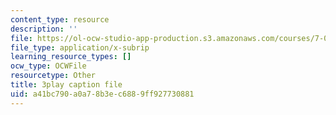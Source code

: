 ```yaml
---
content_type: resource
description: ''
file: https://ol-ocw-studio-app-production.s3.amazonaws.com/courses/7-016-introductory-biology-fall-2018/a41bc790a0a78b3ec6889ff927730881_rZjwF5z-Xfw.srt
file_type: application/x-subrip
learning_resource_types: []
ocw_type: OCWFile
resourcetype: Other
title: 3play caption file
uid: a41bc790-a0a7-8b3e-c688-9ff927730881
---
```

